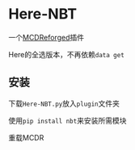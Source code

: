 # Here-NBT

一个[MCDReforged](https://github.com/Fallen-Breath/MCDReforged)插件

Here的全选版本，不再依赖``data get``

## 安装

下载``Here-NBT.py``放入``plugin``文件夹

使用```pip install nbt```来安装所需模块

重载MCDR